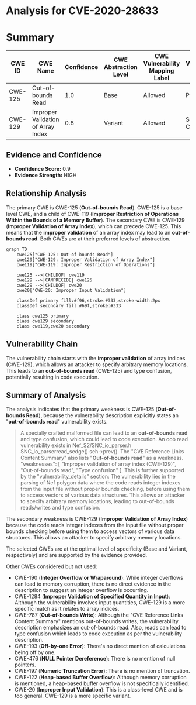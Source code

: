 # Analysis for CVE-2020-28633

# Summary
| CWE ID | CWE Name | Confidence | CWE Abstraction Level | CWE Vulnerability Mapping Label | CWE-Vulnerability Mapping Notes |
|---|---|---|---|---|---|
| CWE-125 | Out-of-bounds Read | 1.0 | Base | Allowed | Primary CWE |
| CWE-129 | Improper Validation of Array Index | 0.8 | Variant | Allowed | Secondary Candidate |

## Evidence and Confidence

*   **Confidence Score:** 0.9
*   **Evidence Strength:** HIGH

## Relationship Analysis
The primary CWE is CWE-125 (**Out-of-bounds Read**). CWE-125 is a base level CWE, and a child of CWE-119 (**Improper Restriction of Operations Within the Bounds of a Memory Buffer**). The secondary CWE is CWE-129 (**Improper Validation of Array Index**), which can precede CWE-125. This means that the **improper validation** of an array index may lead to an **out-of-bounds read**. Both CWEs are at their preferred levels of abstraction.

```mermaid
graph TD
    cwe125["CWE-125: Out-of-bounds Read"]
    cwe129["CWE-129: Improper Validation of Array Index"]
    cwe119["CWE-119: Improper Restriction of Operations"]
    
    cwe125 -->|CHILDOF| cwe119
    cwe129 -->|CANPRECEDE| cwe125
    cwe129 -->|CHILDOF| cwe20
    cwe20["CWE-20: Improper Input Validation"]
    
    classDef primary fill:#f96,stroke:#333,stroke-width:2px
    classDef secondary fill:#69f,stroke:#333
    
    class cwe125 primary
    class cwe129 secondary
    class cwe119,cwe20 secondary
```

## Vulnerability Chain
The vulnerability chain starts with the **improper validation** of array indices (CWE-129), which allows an attacker to specify arbitrary memory locations. This leads to an **out-of-bounds read** (CWE-125) and type confusion, potentially resulting in code execution.

## Summary of Analysis
The analysis indicates that the primary weakness is CWE-125 (**Out-of-bounds Read**), because the vulnerability description explicitly states an "**out-of-bounds read**" vulnerability exists.
> A specially crafted malformed file can lead to an **out-of-bounds read** and type confusion, which could lead to code execution.
> An oob read vulnerability exists in Nef_S2/SNC_io_parser.h SNC_io_parserread_sedge() seh->prev().
The "CVE Reference Links Content Summary" also lists "**Out-of-bounds read**" as a weakness.
> "weaknesses": [
      "Improper validation of array index (CWE-129)",
      "Out-of-bounds read",
      "Type confusion"
    ],
This is further supported by the "vulnerability_details" section:
> The vulnerability lies in the parsing of Nef polygon data where the code reads integer indexes from the input file without proper bounds checking, before using them to access vectors of various data structures. This allows an attacker to specify arbitrary memory locations, leading to out-of-bounds reads/writes and type confusion.

The secondary weakness is CWE-129 (**Improper Validation of Array Index**) because the code reads integer indexes from the input file without proper bounds checking before using them to access vectors of various data structures. This allows an attacker to specify arbitrary memory locations.

The selected CWEs are at the optimal level of specificity (Base and Variant, respectively) and are supported by the evidence provided.

Other CWEs considered but not used:

*   CWE-190 (**Integer Overflow or Wraparound**): While integer overflows can lead to memory corruption, there is no direct evidence in the description to suggest an integer overflow is occurring.
*   CWE-1284 (**Improper Validation of Specified Quantity in Input**): Although the vulnerability involves input quantities, CWE-129 is a more specific match as it relates to array indices.
*   CWE-787 (**Out-of-bounds Write**): Although the "CVE Reference Links Content Summary" mentions out-of-bounds writes, the vulnerability description emphasizes an out-of-bounds read. Also, reads can lead to type confusion which leads to code execution as per the vulnerability description.
*   CWE-193 (**Off-by-one Error**): There's no direct mention of calculations being off by one.
*   CWE-476 (**NULL Pointer Dereference**): There is no mention of null pointers.
*   CWE-197 (**Numeric Truncation Error**): There is no mention of truncation.
*   CWE-122 (**Heap-based Buffer Overflow**): Although memory corruption is mentioned, a heap-based buffer overflow is not specifically identified.
*   CWE-20 (**Improper Input Validation**): This is a class-level CWE and is too general. CWE-129 is a more specific variant.